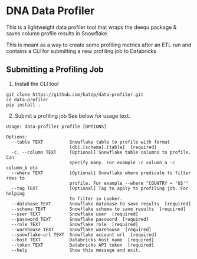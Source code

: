 # DNA Data Profiler
This is a lightweight data profiler tool that wraps the deequ package & saves column profile results in Snowflake.

This is meant as a way to create some profiling metrics after an ETL run and contains a CLI for submitting a new profiling job to Databricks

## Submitting a Profiling Job
1. Install the CLI tool
```
git clone https://github.com/katzp/data-profiler.git
cd data-profiler
pip install .
```
2. Submit a profiling job
See below for usage text.
```
Usage: data-profiler profile [OPTIONS]

Options:
  --table TEXT          Snowflake table to profile with format
                        [db].[schema].[table]  [required]
  -c, --column TEXT     [Optional] Snowflake table columns to profile. Can    
                        specify many. For example -c column_a -c column_b etc 
  --where TEXT          [Optional] Snowflake where predicate to filter rows to
                        profile. For example --where "COUNTRY = 'US'"
  --tag TEXT            [Optional] Tag to apply to profiling job. For helping 
                        to filter in Looker.
  --database TEXT       Snowflake database to save results  [required]        
  --schema TEXT         Snowflake schema to save results  [required]
  --user TEXT           Snowflake user  [required]
  --password TEXT       Snowflake password  [required]
  --role TEXT           Snowflake role  [required]
  --warehouse TEXT      Snowflake warehouse  [required]
  --snowflake-url TEXT  Snowflake account url  [required]
  --host TEXT           Databricks host name  [required]
  --token TEXT          Databricks API token  [required]
  --help                Show this message and exit.
```